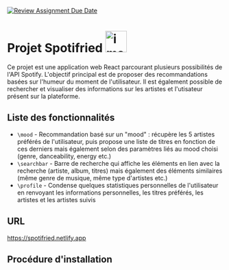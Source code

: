 [![Review Assignment Due Date](https://classroom.github.com/assets/deadline-readme-button-24ddc0f5d75046c5622901739e7c5dd533143b0c8e959d652212380cedb1ea36.svg)](https://classroom.github.com/a/FtN3xYxl)
# Projet Spotifried <img src="https://github.com/ensc-mobi/projet-2024-boissie_morin/assets/118723992/cbc7691b-ae3e-4925-bbe5-1d3576b221ed" alt="image" width="50" height="50">

Ce projet est une application web React parcourant plusieurs possibilités de l'API Spotify. L'objectif principal est de proposer des recommandations basées sur l'humeur du moment de l'utilisateur. Il est également possible de rechercher et visualiser des informations sur les artistes et l'utisateur présent sur la plateforme.

## Liste des fonctionnalités

  * `\mood` - Recommandation basé sur un "mood" : récupère les 5 artistes préférés de l'utilisateur, puis propose une liste de titres en fonction de ces derniers mais également selon des paramètres liés au mood choisi (genre, danceability, energy etc.)
  * `\searchbar` - Barre de recherche qui affiche les éléments en lien avec la recherche (artiste, album, titres) mais également des éléments similaires (même genre de musique, même type d'artistes etc.)
  * `\profile` - Condense quelques statistiques personnelles de l'utilisateur en renvoyant les informations personnelles, les titres préférés, les artistes et les artistes suivis
 
## URL 
https://spotifried.netlify.app

## Procédure d'installation 





